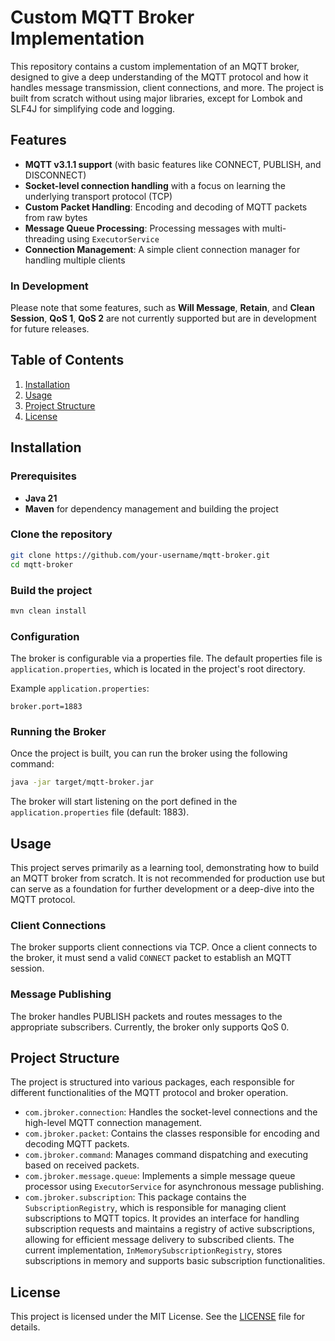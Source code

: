 # Custom MQTT Broker Implementation

This repository contains a custom implementation of an MQTT broker, designed to give a deep understanding of the MQTT protocol and how it handles message transmission, client connections, and more. The project is built from scratch without using major libraries, except for Lombok and SLF4J for simplifying code and logging.

## Features

- **MQTT v3.1.1 support** (with basic features like CONNECT, PUBLISH, and DISCONNECT)
- **Socket-level connection handling** with a focus on learning the underlying transport protocol (TCP)
- **Custom Packet Handling**: Encoding and decoding of MQTT packets from raw bytes
- **Message Queue Processing**: Processing messages with multi-threading using `ExecutorService`
- **Connection Management**: A simple client connection manager for handling multiple clients

### In Development

Please note that some features, such as **Will Message**, **Retain**, and **Clean Session**, **QoS 1**, **QoS 2** are not currently supported but are in development for future releases.

## Table of Contents

1. [Installation](#installation)
2. [Usage](#usage)
3. [Project Structure](#project-structure)
4. [License](#license)

## Installation

### Prerequisites

- **Java 21**
- **Maven** for dependency management and building the project

### Clone the repository

```bash
git clone https://github.com/your-username/mqtt-broker.git
cd mqtt-broker
```
### Build the project

```bash
mvn clean install
```

### Configuration

The broker is configurable via a properties file. The default properties file is `application.properties`, which is located in the project's root directory.

Example `application.properties`:

```properties
broker.port=1883
```

### Running the Broker

Once the project is built, you can run the broker using the following command:

```bash
java -jar target/mqtt-broker.jar
```

The broker will start listening on the port defined in the `application.properties` file (default: 1883).

## Usage

This project serves primarily as a learning tool, demonstrating how to build an MQTT broker from scratch. It is not recommended for production use but can serve as a foundation for further development or a deep-dive into the MQTT protocol.

### Client Connections

The broker supports client connections via TCP. Once a client connects to the broker, it must send a valid `CONNECT` packet to establish an MQTT session.

### Message Publishing

The broker handles PUBLISH packets and routes messages to the appropriate subscribers. Currently, the broker only supports QoS 0.

## Project Structure

The project is structured into various packages, each responsible for different functionalities of the MQTT protocol and broker operation.

- `com.jbroker.connection`: Handles the socket-level connections and the high-level MQTT connection management.
- `com.jbroker.packet`: Contains the classes responsible for encoding and decoding MQTT packets.
- `com.jbroker.command`: Manages command dispatching and executing based on received packets.
- `com.jbroker.message.queue`: Implements a simple message queue processor using `ExecutorService` for asynchronous message publishing.
- `com.jbroker.subscription`: This package contains the `SubscriptionRegistry`, which is responsible for managing client subscriptions to MQTT topics. It provides an interface for handling subscription requests and maintains a registry of active subscriptions, allowing for efficient message delivery to subscribed clients. The current implementation, `InMemorySubscriptionRegistry`, stores subscriptions in memory and supports basic subscription functionalities.

## License

This project is licensed under the MIT License. See the [LICENSE](LICENSE) file for details.
